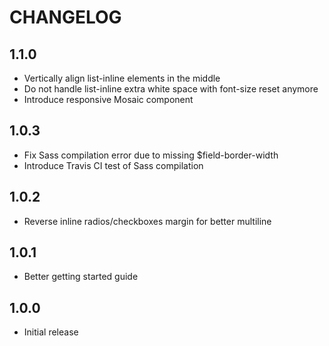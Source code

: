 # CHANGELOG

## 1.1.0

* Vertically align list-inline elements in the middle
* Do not handle list-inline extra white space with font-size reset anymore
* Introduce responsive Mosaic component

## 1.0.3

* Fix Sass compilation error due to missing $field-border-width
* Introduce Travis CI test of Sass compilation

## 1.0.2

* Reverse inline radios/checkboxes margin for better multiline

## 1.0.1

* Better getting started guide

## 1.0.0

* Initial release
